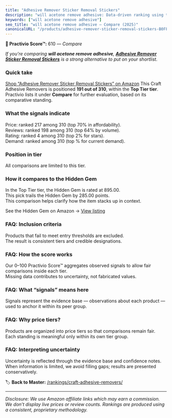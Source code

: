 ```yaml
---
title: "Adhesive Remover Sticker Removal Stickers"
description: "will acetone remove adhesive: Data-driven ranking using the Practivio Score™. Positioned by quality, value, demand, findability, momentum."
keywords: ["will acetone remove adhesive"]
seo_title: "will acetone remove adhesive — Compare (2025)"
canonicalURL: "/products/adhesive-remover-sticker-removal-stickers-B0FFTC57YQ/"
---
```


**🛒 Practivio Score™:** 610 — _Compare_


*If you're comparing **will acetone remove adhesive**, **[Adhesive Remover Sticker Removal Stickers](https://www.amazon.com/dp/B0FFTC57YQ?tag=practivio-20)** is a strong alternative to put on your shortlist.*
### Quick take
[Shop “Adhesive Remover Sticker Removal Stickers” on Amazon](https://www.amazon.com/dp/B0FFTC57YQ?tag=practivio-20)
This Craft Adhesive Removers is positioned **191 out of 310**, within the **Top Tier tier**.  
Practivio lists it under **Compare** for further evaluation, based on its comparative standing.

### What the signals indicate
Price: ranked 217 among 310 (top 70% in affordability).  
Reviews: ranked 198 among 310 (top 64% by volume).  
Rating: ranked 4 among 310 (top 2% for stars).  
Demand: ranked  among 310 (top % for current demand).

### Position in tier
All comparisons are limited to this tier.

### How it compares to the Hidden Gem
In the Top Tier tier, the Hidden Gem is rated at 895.00.  
This pick trails the Hidden Gem by 285.00 points.  
This comparison helps clarify how the item stacks up in context.  

See the Hidden Gem on Amazon → [View listing](https://www.amazon.com/dp/B00FJF0O2K?tag=practivio-20)

### FAQ: Inclusion criteria
Products that fail to meet entry thresholds are excluded.  
The result is consistent tiers and credible designations.

### FAQ: How the score works
Our 0–100 Practivio Score™ aggregates observed signals to allow fair comparisons inside each tier.  
Missing data contributes to uncertainty, not fabricated values.

### FAQ: What “signals” means here
Signals represent the evidence base — observations about each product — used to anchor it within its peer group.

### FAQ: Why price tiers?
Products are organized into price tiers so that comparisons remain fair.  
Each standing is meaningful only within its own tier group.

### FAQ: Interpreting uncertainty
Uncertainty is reflected through the evidence base and confidence notes.  
When information is limited, we avoid filling gaps; results are presented conservatively.

<!-- Missing template for Compare/CompareWithinPriceClass -->


🏷️ **Back to Master:** [/rankings/craft-adhesive-removers/](/rankings/craft-adhesive-removers/)

---
_Disclosure: We use Amazon affiliate links which may earn a commission. We don’t display live prices or review counts. Rankings are produced using a consistent, proprietary methodology._
